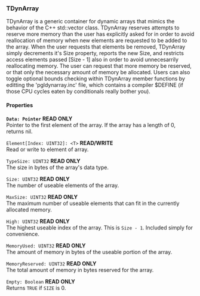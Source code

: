 <h3>TDynArray</h3>

TDynArray is a generic container for dynamic arrays that mimics the behavior of the C++ std::vector class. TDynArray reserves attempts to reserve more memory than the user has explicitly asked for in order to avoid reallocation of memory when new elements are requested to be added to the array. When the user requests that elements be removed, TDynArray simply decrements it's Size property, reports the new Size, and restricts access elements passed [Size - 1] also in order to avoid unnecesarrily reallocating memory. The user can request that more memory be reserved, or that only the necessary amount of memory be allocated. Users can also toggle optional bounds checking within TDynArray member functions by editting the 'pgldynarray.inc' file, which contains a compiler $DEFINE (if those CPU cycles eaten by conditionals really bother you).

#### Properties
**`Data: Pointer`** **READ ONLY**<br>
Pointer to the first element of the array. If the array has a length of 0, returns nil.

`Element[Index: UINT32]: <T>` **READ/WRITE**<br>
Read or write to element of array.

`TypeSize: UINT32` **READ ONLY**<br>
The size in bytes of the array's data type.

`Size: UINT32` **READ ONLY**<br>
The number of useable elements of the array.

`MaxSize: UINT32` **READ ONLY**<br>
The maximum number of useable elements that can fit in the currently allocated memory.

`High: UINT32` **READ ONLY**<br>
The highest useable index of the array. This is `Size - 1`. Included simply for convenience.

`MemoryUsed: UINT32` **READ ONLY**<br>
The amount of memory in bytes of the useable portion of the array.

`MemoryReserved: UINT32` **READ ONLY**<br>
The total amount of memory in bytes reserved for the array.

`Empty: Boolean` **READ ONLY**<br>
Returns `TRUE` if `SIZE` is 0.
